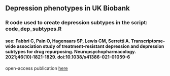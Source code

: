 ## Depression phenotypes in UK Biobank

### R code used to create depression subtypes in the script: code_dep_subtypes.R
#### see: Fabbri C, Pain O, Hagenaars SP, Lewis CM, Serretti A. Transcriptome-wide association study of treatment-resistant depression and depression subtypes for drug repurposing. Neuropsychopharmacology. 2021;46(10):1821-1829. doi:10.1038/s41386-021-01059-6
open-access publication [here](https://www.ncbi.nlm.nih.gov/pmc/articles/PMC8357803/)
